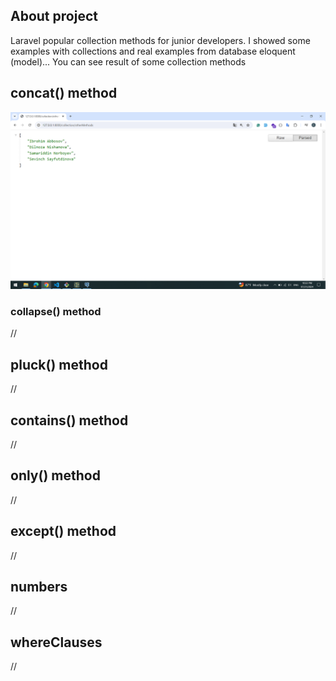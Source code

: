 ## About project

Laravel popular collection methods for junior developers. I showed some examples with collections and real examples from database eloquent (model)... You can see result of some collection methods

## concat() method

<img src="images/concat.png">

### collapse() method

//

## pluck() method

//

## contains() method

//

## only() method

//

## except() method

//

## numbers

//

## whereClauses

//
